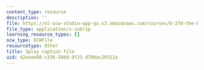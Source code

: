 ```yaml
---
content_type: resource
description: ''
file: https://ol-ocw-studio-app-qa.s3.amazonaws.com/courses/6-370-the-battlecode-programming-competition-january-iap-2013/d2eeee98c33650dd9f23d70dac20311a_Fl6fKzon8LI.vtt
file_type: application/x-subrip
learning_resource_types: []
ocw_type: OCWFile
resourcetype: Other
title: 3play caption file
uid: d2eeee98-c336-50dd-9f23-d70dac20311a
---
```

